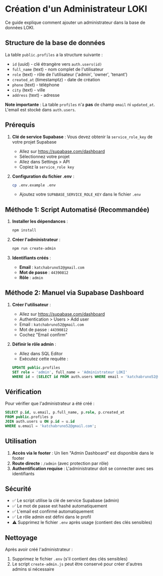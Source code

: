 # Création d'un Administrateur LOKI

Ce guide explique comment ajouter un administrateur dans la base de données LOKI.

## Structure de la base de données

La table `public.profiles` a la structure suivante :
- `id` (uuid) - clé étrangère vers `auth.users(id)`
- `full_name` (text) - nom complet de l'utilisateur
- `role` (text) - rôle de l'utilisateur ('admin', 'owner', 'tenant')
- `created_at` (timestamptz) - date de création
- `phone` (text) - téléphone
- `city` (text) - ville
- `address` (text) - adresse

**Note importante** : La table `profiles` n'a **pas** de champ `email` ni `updated_at`. L'email est stocké dans `auth.users`.

## Prérequis

1. **Clé de service Supabase** : Vous devez obtenir la `service_role_key` de votre projet Supabase
   - Allez sur https://supabase.com/dashboard
   - Sélectionnez votre projet
   - Allez dans Settings > API
   - Copiez la `service_role key`

2. **Configuration du fichier .env** :
   ```bash
   cp .env.example .env
   ```
   - Ajoutez votre `SUPABASE_SERVICE_ROLE_KEY` dans le fichier `.env`

## Méthode 1: Script Automatisé (Recommandée)

1. **Installer les dépendances** :
   ```bash
   npm install
   ```

2. **Créer l'administrateur** :
   ```bash
   npm run create-admin
   ```

3. **Identifiants créés** :
   - **Email** : `katchabruno52@gmail.com`
   - **Mot de passe** : `44390812`
   - **Rôle** : `admin`

## Méthode 2: Manuel via Supabase Dashboard

1. **Créer l'utilisateur** :
   - Allez sur https://supabase.com/dashboard
   - Authentication > Users > Add user
   - Email : `katchabruno52@gmail.com`
   - Mot de passe : `44390812`
   - Cochez "Email confirm"

2. **Définir le rôle admin** :
   - Allez dans SQL Editor
   - Exécutez cette requête :
   ```sql
   UPDATE public.profiles
   SET role = 'admin', full_name = 'Administrateur LOKI'
   WHERE id = (SELECT id FROM auth.users WHERE email = 'katchabruno52@gmail.com');
   ```

## Vérification

Pour vérifier que l'administrateur a été créé :

```sql
SELECT p.id, u.email, p.full_name, p.role, p.created_at
FROM public.profiles p
JOIN auth.users u ON p.id = u.id
WHERE u.email = 'katchabruno52@gmail.com';
```

## Utilisation

1. **Accès via le footer** : Un lien "Admin Dashboard" est disponible dans le footer
2. **Route directe** : `/admin` (avec protection par rôle)
3. **Authentification requise** : L'administrateur doit se connecter avec ses identifiants

## Sécurité

- ✅ Le script utilise la clé de service Supabase (admin)
- ✅ Le mot de passe est hashé automatiquement
- ✅ L'email est confirmé automatiquement
- ✅ Le rôle admin est défini dans le profil
- ⚠️ Supprimez le fichier `.env` après usage (contient des clés sensibles)

## Nettoyage

Après avoir créé l'administrateur :

1. Supprimez le fichier `.env` (s'il contient des clés sensibles)
2. Le script `create-admin.js` peut être conservé pour créer d'autres admins si nécessaire

